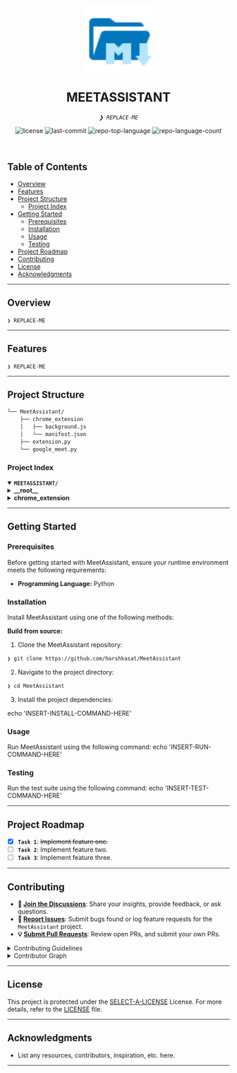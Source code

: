 <p align="center">
    <img src="https://raw.githubusercontent.com/PKief/vscode-material-icon-theme/ec559a9f6bfd399b82bb44393651661b08aaf7ba/icons/folder-markdown-open.svg" align="center" width="30%">
</p>
<p align="center"><h1 align="center">MEETASSISTANT</h1></p>
<p align="center">
	<em><code>❯ REPLACE-ME</code></em>
</p>
<p align="center">
	<img src="https://img.shields.io/github/license/harshkasat/MeetAssistant?style=default&logo=opensourceinitiative&logoColor=white&color=0080ff" alt="license">
	<img src="https://img.shields.io/github/last-commit/harshkasat/MeetAssistant?style=default&logo=git&logoColor=white&color=0080ff" alt="last-commit">
	<img src="https://img.shields.io/github/languages/top/harshkasat/MeetAssistant?style=default&color=0080ff" alt="repo-top-language">
	<img src="https://img.shields.io/github/languages/count/harshkasat/MeetAssistant?style=default&color=0080ff" alt="repo-language-count">
</p>
<p align="center"><!-- default option, no dependency badges. -->
</p>
<p align="center">
	<!-- default option, no dependency badges. -->
</p>
<br>

##  Table of Contents

- [ Overview](#-overview)
- [ Features](#-features)
- [ Project Structure](#-project-structure)
  - [ Project Index](#-project-index)
- [ Getting Started](#-getting-started)
  - [ Prerequisites](#-prerequisites)
  - [ Installation](#-installation)
  - [ Usage](#-usage)
  - [ Testing](#-testing)
- [ Project Roadmap](#-project-roadmap)
- [ Contributing](#-contributing)
- [ License](#-license)
- [ Acknowledgments](#-acknowledgments)

---

##  Overview

<code>❯ REPLACE-ME</code>

---

##  Features

<code>❯ REPLACE-ME</code>

---

##  Project Structure

```sh
└── MeetAssistant/
    ├── chrome_extension
    │   ├── background.js
    │   └── manifest.json
    ├── extension.py
    └── google_meet.py
```


###  Project Index
<details open>
	<summary><b><code>MEETASSISTANT/</code></b></summary>
	<details> <!-- __root__ Submodule -->
		<summary><b>__root__</b></summary>
		<blockquote>
			<table>
			<tr>
				<td><b><a href='https://github.com/harshkasat/MeetAssistant/blob/master/extension.py'>extension.py</a></b></td>
				<td><code>❯ REPLACE-ME</code></td>
			</tr>
			<tr>
				<td><b><a href='https://github.com/harshkasat/MeetAssistant/blob/master/google_meet.py'>google_meet.py</a></b></td>
				<td><code>❯ REPLACE-ME</code></td>
			</tr>
			</table>
		</blockquote>
	</details>
	<details> <!-- chrome_extension Submodule -->
		<summary><b>chrome_extension</b></summary>
		<blockquote>
			<table>
			<tr>
				<td><b><a href='https://github.com/harshkasat/MeetAssistant/blob/master/chrome_extension/background.js'>background.js</a></b></td>
				<td><code>❯ REPLACE-ME</code></td>
			</tr>
			<tr>
				<td><b><a href='https://github.com/harshkasat/MeetAssistant/blob/master/chrome_extension/manifest.json'>manifest.json</a></b></td>
				<td><code>❯ REPLACE-ME</code></td>
			</tr>
			</table>
		</blockquote>
	</details>
</details>

---
##  Getting Started

###  Prerequisites

Before getting started with MeetAssistant, ensure your runtime environment meets the following requirements:

- **Programming Language:** Python


###  Installation

Install MeetAssistant using one of the following methods:

**Build from source:**

1. Clone the MeetAssistant repository:
```sh
❯ git clone https://github.com/harshkasat/MeetAssistant
```

2. Navigate to the project directory:
```sh
❯ cd MeetAssistant
```

3. Install the project dependencies:

echo 'INSERT-INSTALL-COMMAND-HERE'



###  Usage
Run MeetAssistant using the following command:
echo 'INSERT-RUN-COMMAND-HERE'

###  Testing
Run the test suite using the following command:
echo 'INSERT-TEST-COMMAND-HERE'

---
##  Project Roadmap

- [X] **`Task 1`**: <strike>Implement feature one.</strike>
- [ ] **`Task 2`**: Implement feature two.
- [ ] **`Task 3`**: Implement feature three.

---

##  Contributing

- **💬 [Join the Discussions](https://github.com/harshkasat/MeetAssistant/discussions)**: Share your insights, provide feedback, or ask questions.
- **🐛 [Report Issues](https://github.com/harshkasat/MeetAssistant/issues)**: Submit bugs found or log feature requests for the `MeetAssistant` project.
- **💡 [Submit Pull Requests](https://github.com/harshkasat/MeetAssistant/blob/main/CONTRIBUTING.md)**: Review open PRs, and submit your own PRs.

<details closed>
<summary>Contributing Guidelines</summary>

1. **Fork the Repository**: Start by forking the project repository to your github account.
2. **Clone Locally**: Clone the forked repository to your local machine using a git client.
   ```sh
   git clone https://github.com/harshkasat/MeetAssistant
   ```
3. **Create a New Branch**: Always work on a new branch, giving it a descriptive name.
   ```sh
   git checkout -b new-feature-x
   ```
4. **Make Your Changes**: Develop and test your changes locally.
5. **Commit Your Changes**: Commit with a clear message describing your updates.
   ```sh
   git commit -m 'Implemented new feature x.'
   ```
6. **Push to github**: Push the changes to your forked repository.
   ```sh
   git push origin new-feature-x
   ```
7. **Submit a Pull Request**: Create a PR against the original project repository. Clearly describe the changes and their motivations.
8. **Review**: Once your PR is reviewed and approved, it will be merged into the main branch. Congratulations on your contribution!
</details>

<details closed>
<summary>Contributor Graph</summary>
<br>
<p align="left">
   <a href="https://github.com{/harshkasat/MeetAssistant/}graphs/contributors">
      <img src="https://contrib.rocks/image?repo=harshkasat/MeetAssistant">
   </a>
</p>
</details>

---

##  License

This project is protected under the [SELECT-A-LICENSE](https://choosealicense.com/licenses) License. For more details, refer to the [LICENSE](https://choosealicense.com/licenses/) file.

---

##  Acknowledgments

- List any resources, contributors, inspiration, etc. here.

---
